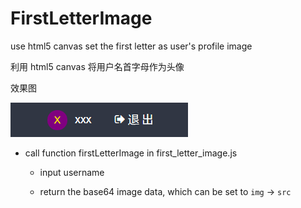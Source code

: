 # FirstLetterImage
use html5 canvas set the first letter as user's profile image 

利用 html5 canvas 将用户名首字母作为头像

效果图

![](./screenshort.png)

- call function firstLetterImage in first_letter_image.js

  - input username
  
  - return the base64 image data, which can be set to `img` -> `src` 
  
